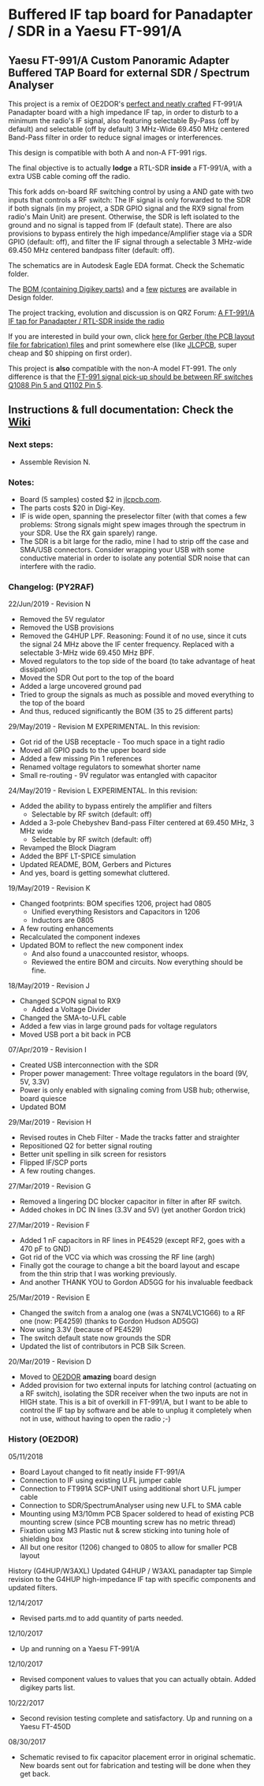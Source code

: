 # Buffered IF tap board for Panadapter / SDR in a Yaesu FT-991/A
## Yaesu FT-991/A Custom Panoramic Adapter Buffered TAP Board for external SDR / Spectrum Analyser

This project is a remix of OE2DOR's [perfect and neatly crafted](https://raw.githubusercontent.com/Lightning1984/FT991A-PAT/master/Design/FT991-PAT_Installed.jpg) FT-991/A Panadapter board with a high impedance IF tap, in order to disturb to a minimum the radio's IF signal, also featuring selectable By-Pass (off by default) and selectable (off by default) 3 MHz-Wide 69.450 MHz centered Band-Pass filter in order to reduce signal images or interferences.

This design is compatible with both A and non-A FT-991 rigs.

The final objective is to actually **lodge** a RTL-SDR **inside** a FT-991/A, with a extra USB cable coming off the radio.

This fork adds on-board RF switching control by using a AND gate with two inputs that controls a RF switch: The IF signal is only forwarded to the SDR if both signals (in my project, a SDR GPIO signal and the RX9 signal from radio's Main Unit) are present. Otherwise, the SDR is left isolated to the ground and no signal is tapped from IF (default state). There are also provisions to bypass entirely the high impedance/Amplifier stage via a SDR GPIO (default: off), and filter the IF signal through a selectable 3 MHz-wide 69.450 MHz centered bandpass filter (default: off).

The schematics are in Autodesk Eagle EDA format. Check the Schematic folder.

The [BOM (containing Digikey parts)](Design/bom-ft991-panadapter.csv) and a [few](https://raw.githubusercontent.com/rfrht/FT991A-PAT/master/Design/FT-991A_PAT-Back.png) [pictures](https://raw.githubusercontent.com/rfrht/FT991A-PAT/master/Design/FT-991A_PAT-front.png) are available in Design folder.

The project tracking, evolution and discussion is on QRZ Forum: [A FT-991/A IF tap for Panadapter / RTL-SDR inside the radio](https://forums.qrz.com/index.php?threads/hard-hack-embedding-a-sdr-in-ft-991a-need-rf-designers-review.650840/)

If you are interested in build your own, click [here for Gerber (the PCB layout file for fabrication) files](https://raw.githubusercontent.com/rfrht/FT991A-PAT/master/Design/board-gerbers.zip) and print somewhere else (like [JLCPCB](https://jlcpcb.com/quote), super cheap and $0 shipping on first order).

This project is **also** compatible with the non-A model FT-991. The only difference is that the [FT-991 signal pick-up should be between RF switches Q1088 Pin 5 and Q1102 Pin 5](https://raw.githubusercontent.com/rfrht/FT991A-PAT/master/Design-tap-point.png).

## Instructions & full documentation: Check the [Wiki](https://github.com/rfrht/FT991A-PAT/wiki)

### Next steps:

* Assemble Revision N.

### Notes:

* Board (5 samples) costed $2 in [jlcpcb.com](https://jlcpcb.com/quote).
* The parts costs $20 in Digi-Key.
* IF is wide open, spanning the preselector filter (with that comes a few problems: Strong signals might spew images through the spectrum in your SDR. Use the RX gain sparely) range.
* The SDR is a bit large for the radio, mine I had to strip off the case and SMA/USB connectors. Consider wrapping your USB with some conductive material in order to isolate any potential SDR noise that can interfere with the radio.


### Changelog: (PY2RAF)

22/Jun/2019 - Revision N
* Removed the 5V regulator
* Removed the USB provisions
* Removed the G4HUP LPF. Reasoning: Found it of no use, since it cuts the signal 24 MHz above the IF center frequency. Replaced with a selectable 3-MHz wide 69.450 MHz BPF.
* Moved regulators to the top side of the board (to take advantage of heat dissipation)
* Moved the SDR Out port to the top of the board
* Added a large uncovered ground pad
* Tried to group the signals as much as possible and moved everything to the top of the board
* And thus, reduced significantly the BOM (35 to 25 different parts)

29/May/2019 - Revision M
EXPERIMENTAL.  In this revision:
* Got rid of the USB receptacle - Too much space in a tight radio
* Moved all GPIO pads to the upper board side
* Added a few missing Pin 1 references
* Renamed voltage regulators to somewhat shorter name
* Small re-routing - 9V regulator was entangled with capacitor

24/May/2019 - Revision L
EXPERIMENTAL.  In this revision:
* Added the ability to bypass entirely the amplifier and filters
  - Selectable by RF switch (default: off)
* Added a 3-pole Chebyshev Band-pass Filter centered at 69.450 MHz, 3 MHz
  wide
  - Selectable by RF switch (default: off)
* Revamped the Block Diagram
* Added the BPF LT-SPICE simulation
* Updated README, BOM, Gerbers and Pictures
* And yes, board is getting somewhat cluttered.

19/May/2019 - Revision K
* Changed footprints: BOM specifies 1206, project had 0805
  - Unified everything Resistors and Capacitors in 1206
  - Inductors are 0805
* A few routing enhancements
* Recalculated the component indexes
* Updated BOM to reflect the new component index
  - And also found a unaccounted resistor, whoops.
  - Reviewed the entire BOM and circuits. Now everything should be fine.

18/May/2019 - Revision J
* Changed SCPON signal to RX9
  - Added a Voltage Divider
* Changed the SMA-to-U.FL cable
* Added a few vias in large ground pads for voltage regulators
* Moved USB port a bit back in PCB

07/Apr/2019 - Revision I
* Created USB interconnection with the SDR
* Proper power management: Three voltage regulators in the board (9V, 5V, 3.3V)
* Power is only enabled with signaling coming from USB hub; otherwise, board quiesce
* Updated BOM

29/Mar/2019 - Revision H
* Revised routes in Cheb Filter - Made the tracks fatter and straighter
* Repositioned Q2 for better signal routing
* Better unit spelling in silk screen for resistors
* Flipped IF/SCP ports
* A few routing changes.

27/Mar/2019 - Revision G
* Removed a lingering DC blocker capacitor in filter in after RF switch.
* Added chokes in DC IN lines (3.3V and 5V) (yet another Gordon trick)

27/Mar/2019 - Revision F
* Added 1 nF capacitors in RF lines in PE4529 (except RF2, goes with a 470 pF to GND)
* Got rid of the VCC via which was crossing the RF line (argh)
* Finally got the courage to change a bit the board layout and escape from the thin strip that I was working previously.
* And another THANK YOU to Gordon AD5GG for his invaluable feedback

25/Mar/2019 - Revision E
* Changed the switch from a analog one (was a SN74LVC1G66) to a RF one (now: PE4259) (thanks to Gordon Hudson AD5GG)
* Now using 3.3V (because of PE4529)
* The switch default state now grounds the SDR
* Updated the list of contributors in PCB Silk Screen.

20/Mar/2019 - Revision D
* Moved to [OE2DOR](https://github.com/Lightning1984) **amazing** board design
* Added provision for two external inputs for latching control (actuating on a RF switch), isolating the SDR receiver when the two inputs are not in HIGH state. This is a bit of overkill in FT-991/A, but I want to be able to control the IF tap by software and be able to unplug it completely when not in use, without having to open the radio ;-)

### History (OE2DOR)

05/11/2018
 - Board Layout changed to fit neatly inside FT-991/A
 - Connection to IF using existing U.FL jumper cable 
 - Connection to FT991A SCP-UNIT using additional short U.FL jumper cable
 - Connection to SDR/SpectrumAnalyser using new U.FL to SMA cable
 - Mounting using M3/10mm PCB Spacer soldered to head of existing PCB mounting screw (since PCB mounting screw has no metric thread)
 - Fixation using M3 Plastic nut & screw sticking into tuning hole of shielding box
 - All but one resitor (1206) changed to 0805 to allow for smaller PCB layout

History (G4HUP/W3AXL)
Updated G4HUP / W3AXL panadapter tap
Simple revision to the G4HUP high-impedance IF tap with specific components and updated filters.

12/14/2017
 - Revised parts.md to add quantity of parts needed.

12/10/2017
 - Up and running on a Yaesu FT-991/A

12/10/2017
 - Revised component values to values that you can actually obtain. Added digikey parts list.

10/22/2017
 - Second revision testing complete and satisfactory. Up and running on a Yaesu FT-450D

08/30/2017
 - Schematic revised to fix capacitor placement error in original schematic. New boards sent out for fabrication and testing will be done when they get back.
